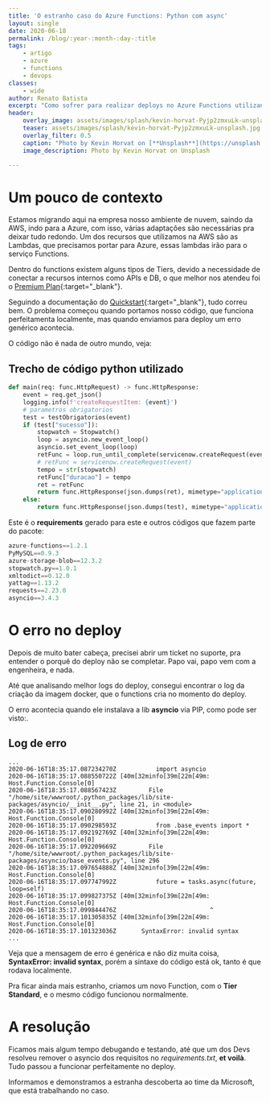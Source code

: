 ```yaml
---
title: 'O estranho caso do Azure Functions: Python com async'
layout: single
date: 2020-06-18
permalink: /blog/:year-:month-:day-:title
tags:
    - artigo
    - azure
    - functions
    - devops
classes: 
    - wide
author: Renato Batista
excerpt: "Como sofrer para realizar deploys no Azure Functions utilizando Python"
header:
    overlay_image: assets/images/splash/kevin-horvat-Pyjp2zmxuLk-unsplash.jpg
    teaser: assets/images/splash/kevin-horvat-Pyjp2zmxuLk-unsplash.jpg
    overlay_filter: 0.5
    caption: "Photo by Kevin Horvat on [**Unsplash**](https://unsplash.com/@hidd3n?utm_source=unsplash&utm_medium=referral&utm_content=creditCopyText)"
    image_description: Photo by Kevin Horvat on Unsplash

---
```

# Um pouco de contexto
Estamos migrando aqui na empresa nosso ambiente de nuvem, saindo da AWS, indo para a Azure, com isso, várias adaptações são necessárias pra deixar tudo redondo. 
Um dos recursos que utilizamos na AWS são as Lambdas, que precisamos portar para Azure, essas lambdas irão para o serviço Functions.

Dentro do functions existem alguns tipos de Tiers, devido a necessidade de conectar a recursos internos como APIs e DB, o que melhor nos atendeu foi o [Premium Plan](https://docs.microsoft.com/en-us/azure/azure-functions/functions-premium-plan){:target="_blank"}.

Seguindo a documentação do [Quickstart](https://docs.microsoft.com/en-us/azure/azure-functions/functions-create-first-function-vs-code?pivots=programming-language-python){:target="_blank"}, tudo correu bem.
O problema começou quando portamos nosso código, que funciona perfeitamenta localmente, mas quando enviamos para deploy um erro genérico acontecia.

O código não é nada de outro mundo, veja:
## Trecho de código python utilizado

```python
def main(req: func.HttpRequest) -> func.HttpResponse:
    event = req.get_json()
    logging.info(f'createRequestItem: {event}')
    # parametros obrigatorios
    test = testObrigatorios(event)
    if (test["sucesso"]):
        stopwatch = Stopwatch()
        loop = asyncio.new_event_loop()
        asyncio.set_event_loop(loop)
        retFunc = loop.run_until_complete(servicenow.createRequest(event))
        # retFunc = servicenow.createRequest(event)
        tempo = str(stopwatch)
        retFunc["duracao"] = tempo
        ret = retFunc
        return func.HttpResponse(json.dumps(ret), mimetype="application/json")
    else:
        return func.HttpResponse(json.dumps(test), mimetype="application/json")
```

Este é o **requirements** gerado para este e outros códigos que fazem parte do pacote:

```python
azure-functions==1.2.1
PyMySQL==0.9.3
azure-storage-blob==12.3.2
stopwatch.py==1.0.1
xmltodict==0.12.0
yattag==1.13.2
requests==2.23.0
asyncio==3.4.3
```

# O erro no deploy

Depois de muito bater cabeça, precisei abrir um ticket no suporte, pra entender o porquê do deploy não se completar. Papo vai, papo vem com a engenheira, e nada.

Até que analisando melhor logs do deploy, consegui encontrar o log da criação da imagem docker, que o functions cria no momento do deploy.

O erro acontecia quando ele instalava a lib **asyncio** via PIP, como pode ser visto:.
## Log de erro
```shell
...
2020-06-16T18:35:17.087234270Z           import asyncio
2020-06-16T18:35:17.088550722Z [40m[32minfo[39m[22m[49m: Host.Function.Console[0]
2020-06-16T18:35:17.088567423Z         File "/home/site/wwwroot/.python_packages/lib/site-packages/asyncio/__init__.py", line 21, in <module>
2020-06-16T18:35:17.090280992Z [40m[32minfo[39m[22m[49m: Host.Function.Console[0]
2020-06-16T18:35:17.090298593Z           from .base_events import *
2020-06-16T18:35:17.092192769Z [40m[32minfo[39m[22m[49m: Host.Function.Console[0]
2020-06-16T18:35:17.092209669Z         File "/home/site/wwwroot/.python_packages/lib/site-packages/asyncio/base_events.py", line 296
2020-06-16T18:35:17.097654888Z [40m[32minfo[39m[22m[49m: Host.Function.Console[0]
2020-06-16T18:35:17.097747992Z           future = tasks.async(future, loop=self)
2020-06-16T18:35:17.099827375Z [40m[32minfo[39m[22m[49m: Host.Function.Console[0]
2020-06-16T18:35:17.099844476Z                          ^
2020-06-16T18:35:17.101305835Z [40m[32minfo[39m[22m[49m: Host.Function.Console[0]
2020-06-16T18:35:17.101323036Z       SyntaxError: invalid syntax
...
```

Veja que a mensagem de erro é genérica e não diz muita coisa, **SyntaxError: invalid syntax**, porém a sintaxe do código está ok, tanto é que rodava localmente.

Pra ficar ainda mais estranho, criamos um novo Function, com o **Tier Standard**, e o mesmo código funcionou normalmente.

# A resolução

Ficamos mais algum tempo debugando e testando, até que um dos Devs resolveu remover o asyncio dos requisitos no *requirements.txt*, **et voilà**. Tudo passou a funcionar perfeitamente no deploy.

Informamos e demonstramos a estranha descoberta ao time da Microsoft, que está trabalhando no caso. 